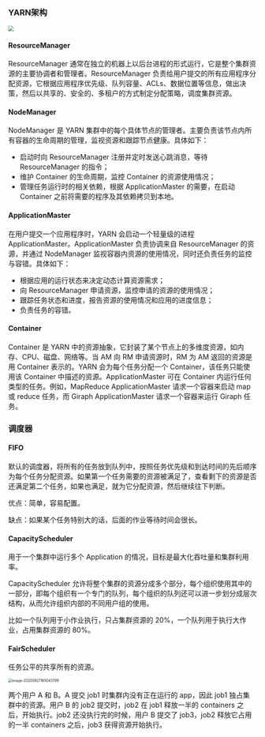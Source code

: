 ### YARN架构

<img src="/Users/licheng/Documents/Typora/Picture/Yarn架构图.png" style="zoom:67%;" />

#### ResourceManager

ResourceManager 通常在独立的机器上以后台进程的形式运行，它是整个集群资源的主要协调者和管理者。ResourceManager 负责给用户提交的所有应用程序分配资源，它根据应用程序优先级、队列容量、ACLs、数据位置等信息，做出决策，然后以共享的、安全的、多租户的方式制定分配策略，调度集群资源。
#### NodeManager

NodeManager 是 YARN 集群中的每个具体节点的管理者。主要负责该节点内所有容器的生命周期的管理，监视资源和跟踪节点健康。具体如下：
* 启动时向 ResourceManager 注册并定时发送心跳消息，等待 ResourceManager 的指令；
* 维护 Container 的生命周期，监控 Container 的资源使用情况；
* 管理任务运行时的相关依赖，根据 ApplicationMaster 的需要，在启动 Container 之前将需要的程序及其依赖拷贝到本地。

#### ApplicationMaster

在用户提交一个应用程序时，YARN 会启动一个轻量级的进程ApplicationMaster。ApplicationMaster 负责协调来自 ResourceManager 的资源，并通过 NodeManager 监视容器内资源的使用情况，同时还负责任务的监控与容错。具体如下：
* 根据应用的运行状态来决定动态计算资源需求；
* 向 ResourceManager 申请资源，监控申请的资源的使用情况；
* 跟踪任务状态和进度，报告资源的使用情况和应用的进度信息；
* 负责任务的容错。

#### Container

Container 是 YARN 中的资源抽象，它封装了某个节点上的多维度资源，如内存、CPU、磁盘、网络等。当 AM 向 RM 申请资源时，RM 为 AM 返回的资源是用 Container 表示的。YARN 会为每个任务分配一个 Container，该任务只能使用该 Container 中描述的资源。ApplicationMaster 可在 Container 内运行任何类型的任务。例如，MapReduce ApplicationMaster 请求一个容器来启动 map 或 reduce 任务，而 Giraph ApplicationMaster 请求一个容器来运行 Giraph 任务。

### 调度器

#### FIFO

默认的调度器，将所有的任务放到队列中，按照任务优先级和到达时间的先后顺序为每个任务分配资源。如果第一个任务需要的资源被满足了，查看剩下的资源是否还满足第二个任务，如果也满足，就为它分配资源，然后继续往下判断。

优点：简单，容易配置。

缺点：如果某个任务特别大的话，后面的作业等待时间会很长。

#### CapacityScheduler

用于一个集群中运行多个 Application 的情况，目标是最大化吞吐量和集群利用率。

CapacityScheduler 允许将整个集群的资源分成多个部分，每个组织使用其中的一部分，即每个组织有一个专门的队列，每个组织的队列还可以进一步划分成层次结构，从而允许组织内部的不同用户组的使用。

比如一个队列用于小作业执行，只占集群资源的 20%，一个队列用于执行大作业，占用集群资源的 80%。

#### FairScheduler

任务公平的共享所有的资源。

<img src="/Users/licheng/Documents/Typora/Picture/image-20200827165043789.png" alt="image-20200827165043789" style="zoom:50%;" />

两个用户 A 和 B。A 提交 job1 时集群内没有正在运行的 app，因此 job1 独占集群中的资源。用户 B 的 job2 提交时，job2 在 job1 释放一半的 containers 之后，开始执行。job2 还没执行完的时候，用户 B 提交了 job3，job2 释放它占用的一半 containers 之后，job3 获得资源开始执行。